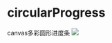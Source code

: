 # circularProgress
canvas多彩圆形进度条
![](http://ww2.sinaimg.cn/large/70783df5gw1fa7tivjzdvj20ab0atgm0.jpg)

